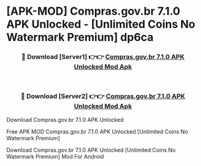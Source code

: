 # [APK-MOD] Compras.gov.br 7.1.0 APK Unlocked - [Unlimited Coins No Watermark Premium] dp6ca



<div align="center">
<h3>🔴 Download [Server1] 👉👉 <a href="https://momento.my/?title=Compras.gov.br_7.1.0_APK_Unlocked">Compras.gov.br 7.1.0 APK Unlocked Mod Apk</a></h3><br>

<h3>🔴 Download [Server2] 👉👉 <a href="https://momento.my/?title=Compras.gov.br_7.1.0_APK_Unlocked">Compras.gov.br 7.1.0 APK Unlocked Mod Apk</a></h3>
</div>



Download Compras.gov.br 7.1.0 APK Unlocked 

Free APK MOD Compras.gov.br 7.1.0 APK Unlocked [Unlimited Coins No Watermark Premium]

Download Compras.gov.br 7.1.0 APK Unlocked [Unlimited Coins No Watermark Premium] Mod For Android
